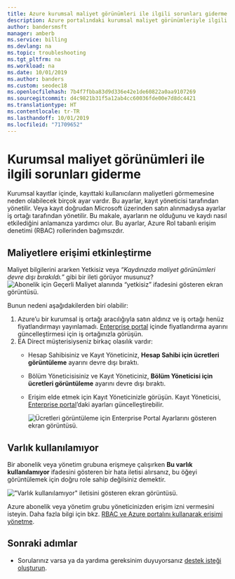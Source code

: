 ```yaml
---
title: Azure kurumsal maliyet görünümleri ile ilgili sorunları giderme
description: Azure portalındaki kurumsal maliyet görünümleriyle ilgili karşılaşabileceğiniz sorunların nasıl çözüleceğini öğrenin.
author: bandersmsft
manager: amberb
ms.service: billing
ms.devlang: na
ms.topic: troubleshooting
ms.tgt_pltfrm: na
ms.workload: na
ms.date: 10/01/2019
ms.author: banders
ms.custom: seodec18
ms.openlocfilehash: 7b4f7fbba83d9d336e42e1de60822a0aa9107269
ms.sourcegitcommit: d4c9821b31f5a12ab4cc60036fde00e7d8dc4421
ms.translationtype: HT
ms.contentlocale: tr-TR
ms.lasthandoff: 10/01/2019
ms.locfileid: "71709652"
---
```

# <a name="troubleshoot-enterprise-cost-views"></a>Kurumsal maliyet görünümleri ile ilgili sorunları giderme

Kurumsal kayıtlar içinde, kayıttaki kullanıcıların maliyetleri görmemesine neden olabilecek birçok ayar vardır.  Bu ayarlar, kayıt yöneticisi tarafından yönetilir. Veya kayıt doğrudan Microsoft üzerinden satın alınmadıysa ayarlar iş ortağı tarafından yönetilir.  Bu makale, ayarların ne olduğunu ve kaydı nasıl etkilediğini anlamanıza yardımcı olur. Bu ayarlar, Azure Rol tabanlı erişim denetimi (RBAC) rollerinden bağımsızdır.

## <a name="enable-access-to-costs"></a>Maliyetlere erişimi etkinleştirme

Maliyet bilgilerini ararken Yetkisiz veya *“Kaydınızda maliyet görünümleri devre dışı bırakıldı.”* gibi bir ileti görüyor musunuz?
![Abonelik için Geçerli Maliyet alanında “yetkisiz” ifadesini gösteren ekran görüntüsü.](media/billing-enterprise-mgmt-groups/unauthorized.png)

Bunun nedeni aşağıdakilerden biri olabilir:

1. Azure’u bir kurumsal iş ortağı aracılığıyla satın aldınız ve iş ortağı henüz fiyatlandırmayı yayınlamadı. [Enterprise portal](https://ea.azure.com) içinde fiyatlandırma ayarını güncelleştirmesi için iş ortağınızla görüşün.
2. EA Direct müşterisiyseniz birkaç olasılık vardır:
    * Hesap Sahibisiniz ve Kayıt Yöneticiniz, **Hesap Sahibi için ücretleri görüntüleme** ayarını devre dışı bıraktı.  
    * Bölüm Yöneticisisiniz ve Kayıt Yöneticiniz, **Bölüm Yöneticisi için ücretleri görüntüleme** ayarını devre dışı bıraktı.
    * Erişim elde etmek için Kayıt Yöneticinizle görüşün. Kayıt Yöneticisi, [Enterprise portal](https://ea.azure.com/manage/enrollment)’daki ayarları güncelleştirebilir.

      ![Ücretleri görüntüleme için Enterprise Portal Ayarlarını gösteren ekran görüntüsü.](media/billing-enterprise-mgmt-groups/ea-portal-settings.png)

## <a name="asset-is-unavailable"></a>Varlık kullanılamıyor

Bir abonelik veya yönetim grubuna erişmeye çalışırken **Bu varlık kullanılamıyor** ifadesini gösteren bir hata iletisi alırsanız, bu öğeyi görüntülemek için doğru role sahip değilsiniz demektir.  

!["Varlık kullanılamıyor" iletisini gösteren ekran görüntüsü.](media/billing-enterprise-mgmt-groups/asset-not-found.png)

Azure abonelik veya yönetim grubu yöneticinizden erişim izni vermesini isteyin. Daha fazla bilgi için bkz. [RBAC ve Azure portalını kullanarak erişimi yönetme](../role-based-access-control/role-assignments-portal.md).

## <a name="next-steps"></a>Sonraki adımlar
- Sorularınız varsa ya da yardıma gereksinim duyuyorsanız [destek isteği oluşturun](https://go.microsoft.com/fwlink/?linkid=2083458).
